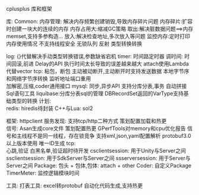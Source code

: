 <!--
 * @Descripttion: 
 * @Author: zhengjinhong
 * @Date: 2021-02-07 11:01:19
 * @LastEditors: zhengjinhong
 * @LastEditTime: 2021-02-07 12:05:00
 -->

cplusplus 库和框架

库:
Common:
    内存管理: 
            解决内存频繁创建销毁,导致内存碎片问题
            内存碎片:扩容时创建一块大的连续的内存
            内存占用大:缩减GC策略
            取出:解决脏数据问题==>内存memset,支持多参构造...
            放入:解决检查地址,多次放入等问题
            监控内存:定时打印内存使用情况
            不支持线程安全
    无锁队列
    反射
    类型转换转换    

log: 
      {}代替解决手动类型转换错误,参数缺省宕机
timer: 
    时间路定时器
    调时间: 时间回滚,前进
    Delay的API
    执行时间太长导致的误差越来越大
    attach使用Lambda代替vector<any>
tcp:
    粘包，断包
    主动被动断开,主动断开时支持发送数据
    本地字节序和网络字节序转换
    监听地址端口重用    
    加解密,压缩,coder通用接口
mysql:
    同步,异步API
    支持分库分表,事务
    自动拼接Sql语句工具
    liquibase:分库分表sql的管理
    DBRecordSet返回的VarType支持基础类型的转换
计划:    
redis: 
    hiredis待封装
    C++与Lua: sol2

框架:
    httpclient
    服务发现: 支持tcp/http二种方式
    策划配置加载和热更        
    信号: 
         Asan生成core文件
         策划配置热更
         GPerfTools对memory和cpu优化报告
         信号和主线程不是同一线程，存在锁竞争
    支持xml,json,yaml配置解析
    protobuf3.0以上版本使用
    唯一ID生成
    tcp:        
        心跳,验证
        白黑名单,验证超时待开发
        csclientsession: 用于Unity与Server之间
        ssclientsession: 用于SdkServer与Server之间
        ssserversession: 用于Server与Server之间
        Package: 包头 + 包体,包体: attach + other
        Coder: 自定义Package
        TimerMeter: 监控逻辑模块时间

工具:
        打表工具: excel转protobuf 自动化代码生成,支持热更
